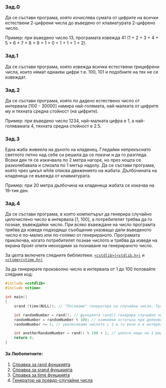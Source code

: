 ### Зад.0
Да се състави програма, която изчислява сумата от цифрите на всички естествени 2-цифрени числа до въведено от клавиатурата 2-цифрено число.

Пример: при въведено число 13, програмата извежда 41 (1 + 2 + 3 + 4 + 5 + 6 + 7 + 8 + 9 + 1 + 0 + 1 + 1 + 1 + 2).

### Зад.1
Да се състави програма, която извежда всички естествени трицифрени числа, които нямат еднакви цифри т.е. 100, 101 и подобните на тях не се извеждат.

### Зад.2
Да се състави програма, която по дадено естествено число от интервала [100 - 30000] намира най-голямата, най-малката от цифрите му и тяхната средна стойност (на цифрите).

Пример: при въведено число 1234, най-малката цифра е 1, а най-голявамата 4, тяхната средна стойност е 2.5.

### Зад.3
Една жаба живеела на дъното на кладенец. Гледайки непрекъснато светлото петно над себе си решила да се покачи и да го разгледа. Всеки ден тя се изкачвала по 2 метра нагоре, но през нощта се разколебавала и слизала по 1 метър надолу.
Да се състави програма, която чрез цикъл while описва движението на жабата. Дълбочината на кладенеца се въвежда от клавиатурата.

Пример: при 20 метра дълбочина на кладенеца жабата се изкачва на 19-тия ден.

### Зад.4
Да се състави програма, в която компютърът да генерира случайно целочислено число в интервала [1, 100], а потребителят трябва да го познае, въвеждайки число. При всяко въвеждане на число програмта трябва да изведе подходящо съобщение указващо дали въведеното число е по-мaлко или по-голямо от генерираното. Програмата приключва, когато потребителят познае числото и трябва да изведе на екрана броят опити неоходими за познаване на генерираното число.

За целта включете следните библиотеки: [`<cstdlib>(<stdlib.h>)`](http://www.cplusplus.com/reference/cstdlib/) и [`<ctime>(<time.h>)`](http://www.cplusplus.com/reference/ctime/)

За да генерирате произволно число в интервала от 1 до 100 ползвайте следния код:

```c++
#include <cstdlib>
#include <ctime>

int main()
{
	srand (time(NULL)); // "Посяваме" генератора на случайни числа. Трябва да се направи само веднъж!

	int randomNumber = rand(); // функцията rand() генерира случайно число от тип int
	randomNumber = randomNumber % 100; // взимайки остатъка при деление на 100, ограничаваме числото в интервала [0, 99]
	randomNumber += 1; // увеличаваме числото с 1 и то вече е в интервала [1, 100]

	int anotherRandomNumber = rand() % 100 + 1; // цялото нещо на 1 ред
	return 0;
}
```

#### За Любопитните:
1. [Справка за rand фунцкията](http://en.cppreference.com/w/cpp/numeric/random/rand)
2. [Справка за srand фунцкията](http://en.cppreference.com/w/cpp/numeric/random/srand)
3. [Справка за time фунцкията](http://en.cppreference.com/w/cpp/chrono/c/time)
4. [Генератор на псевдо-случайни числа](https://en.wikipedia.org/wiki/Pseudorandom_number_generator)
